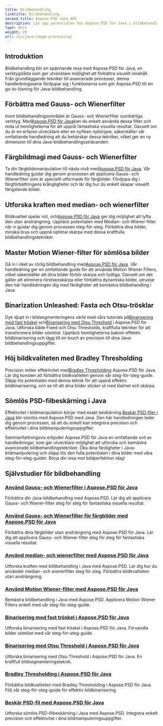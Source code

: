 ```yaml
---
title: Bildbehandling
linktitle: Bildbehandling
second_title: Aspose.PSD Java API
description: Lås upp potentialen hos Aspose.PSD för Java i bildbehandling. Lär dig att använda Gaussian-, Wiener-, Median- och Motion Wiener-filter steg för steg.
type: docs
weight: 20
url: /sv/java/image-processing/
---
```

## Introduktion

Bildbehandling blir en spännande resa med Aspose.PSD för Java, en verktygslåda som ger utvecklare möjlighet att förbättra visuellt innehåll. Från grundläggande tekniker till avancerade processer, denna handledningsserie fördjupar sig i funktionerna som gör Aspose.PSD till en go-to-lösning för Java-bildbehandling.

## Förbättra med Gauss- och Wienerfilter

 Inom bildbehandlingsområdet är Gauss- och Wienerfilter oumbärliga verktyg. Med[Aspose.PSD för Java](./apply-gaussian-wiener-filters/)kan du enkelt använda dessa filter och reda ut hemligheterna för att uppnå fantastiska visuella resultat. Oavsett om du är en erfaren utvecklare eller en nyfiken nybörjare, säkerställer vår omfattande handledning att du behärskar dessa tekniker, vilket ger en ny dimension till dina Java-bildbehandlingssträvanden.

## Färgbildmagi med Gauss- och Wienerfilter

 Ta din färgbildsmanipulation till nästa nivå med[Aspose.PSD för Java](./apply-gaussian-wiener-filters-color-image/). Vår handledning guidar dig genom processen att applicera Gauss- och Wienerfilter som är speciellt utformade för färgbilder. Fördjupa dig i färgförbättringens krångligheter och lär dig hur du enkelt skapar visuellt fängslande bilder.

## Utforska kraften med median- och wienerfilter

 Bildkvalitet spelar roll, och[Aspose.PSD för Java](./apply-median-wiener-filters/) ger dig möjlighet att lyfta den utan ansträngning. Upptäck potentialen med Median- och Wiener-filter när vi guidar dig genom processen steg-för-steg. Förbättra dina bilder, minska brus och uppnå optimal skärpa med dessa kraftfulla bildbehandlingstekniker.

## Master Motion Wiener-filter för sömlösa bilder

 Gå in i riket av rörlig bildbehandling med[Aspose.PSD för Java](./apply-motion-wiener-filters/). Vår handledning ger en omfattande guide för att använda Motion Wiener Filters, vilket säkerställer att dina bilder förblir skarpa och tydliga. Oavsett om det gäller att eliminera rörelseoskärpa eller förbättra dynamiska bilder, utrustar den här handledningen dig med färdigheter att bemästra bildbehandling i Java.

## Binarization Unleashed: Fasta och Otsu-trösklar

 Dyk djupt in i bildsegmenteringens värld med våra tutorials på[Binarisering med fast tröskel](./binarization-fixed-threshold/) och[Binarisering med Otsu Threshold](./binarization-otsu-threshold/) i Aspose.PSD för Java. Utforska både Fixed och Otsu Thresholds, kraftfulla tekniker för att transformera bilder sömlöst. Upptäck hemligheterna bakom effektiv bildbinarisering och lägg till en touch av precision till dina Java-bildbehandlingsuppgifter.

## Höj bildkvaliteten med Bradley Thresholding

 Precision möter effektivitet med[Bradley Thresholding](./bradley-thresholding/) Aspose.PSD för Java. Lär dig konsten att förbättra bildkvaliteten genom vår steg-för-steg-guide. Släpp lös potentialen med denna teknik för att uppnå effektiv bildbinarisering, och se till att dina bilder sticker ut med klarhet och skärpa.

## Sömlös PSD-filbeskärning i Java

 Effektivitet i bildmanipulation börjar med exakt beskärning.[Beskär PSD-filer i Java](./crop-psd-file/) blir sömlös med Aspose.PSD med Java. Den här handledningen leder dig genom processen, så att du enkelt kan integrera precision och effektivitet i dina bildmanipuleringsuppgifter.

Sammanfattningsvis erbjuder Aspose.PSD för Java en omfattande svit av handledningar, som ger utvecklare möjlighet att utforska och bemästra avancerade bildbehandlingstekniker. Öka dina färdigheter i Java-bildmanipulering och släpp lös den fulla potentialen i dina bilder med våra steg-för-steg-guider. Börja din resa mot bildperfektion idag!
## Självstudier för bildbehandling
### [Använd Gauss- och Wienerfilter i Aspose.PSD för Java](./apply-gaussian-wiener-filters/)
Förbättra din Java-bildbehandling med Aspose.PSD. Lär dig att applicera Gauss- och Wiener-filter steg för steg för fantastiska visuella resultat.
### [Använd Gauss- och Wienerfilter för färgbilder med Aspose.PSD för Java](./apply-gaussian-wiener-filters-color-image/)
Förbättra dina färgbilder utan ansträngning med Aspose.PSD för Java. Lär dig att applicera Gauss- och Wiener-filter steg för steg för fantastiska visuella resultat.
### [Använd median- och wienerfilter med Aspose.PSD för Java](./apply-median-wiener-filters/)
Utforska kraften med bildbehandling i Java med Aspose.PSD. Lär dig hur du använder median- och wienerfilter steg för steg. Förbättra bildkvaliteten utan ansträngning.
### [Använd Motion Wiener-filter med Aspose.PSD för Java](./apply-motion-wiener-filters/)
Bemästra bildbehandling i Java med Aspose.PSD. Applicera Motion Wiener Filters enkelt med vår steg-för-steg-guide.
### [Binarisering med fast tröskel i Aspose.PSD för Java](./binarization-fixed-threshold/)
Utforska binarisering med fast tröskel i Aspose.PSD för Java. Förvandla bilder sömlöst med vår steg-för-steg-guide.
### [Binarisering med Otsu Threshold i Aspose.PSD för Java](./binarization-otsu-threshold/)
Utforska binarisering med Otsu Threshold i Aspose.PSD för Java. En kraftfull bildsegmenteringsteknik.
### [Bradley Thresholding i Aspose.PSD för Java](./bradley-thresholding/)
Förbättra bildkvaliteten med Bradley Thresholding i Aspose.PSD för Java. Följ vår steg-för-steg-guide för effektiv bildbinarisering.
### [Beskär PSD-fil med Aspose.PSD för Java](./crop-psd-file/)
Utforska sömlös PSD-filbeskärning i Java med Aspose.PSD. Integrera enkelt precision och effektivitet i dina bildmanipuleringsuppgifter.
